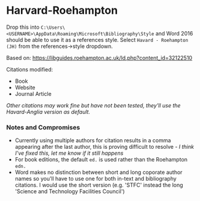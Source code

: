 # Harvard-Roehampton
Drop this into `C:\Users\<USERNAME>\AppData\Roaming\Microsoft\Bibliography\Style` and Word 2016 should be able to use it as a references style. Select `Havard - Roehampton (JH)` from the references->style dropdown.

Based on: https://libguides.roehampton.ac.uk/ld.php?content_id=32122510


Citations modified:
- Book
- Website
- Journal Article

*Other citations may work fine but have not been tested, they'll use the Havard-Anglia version as default.*

### Notes and Compromises
- Currently using multiple authors for citation results in a comma appearing after the last author, this is proving difficult to resolve *- I think I've fixed this, let me know if it still happens*
- For book editions, the default `ed.` is used rather than the Roehampton `edn.`
- Word makes no distinction between short and long coporate author names so you'll have to use one for both in-text and bibliography citations. I would use the short version (e.g. 'STFC' instead the long 'Science and Technology Facilities Council')
